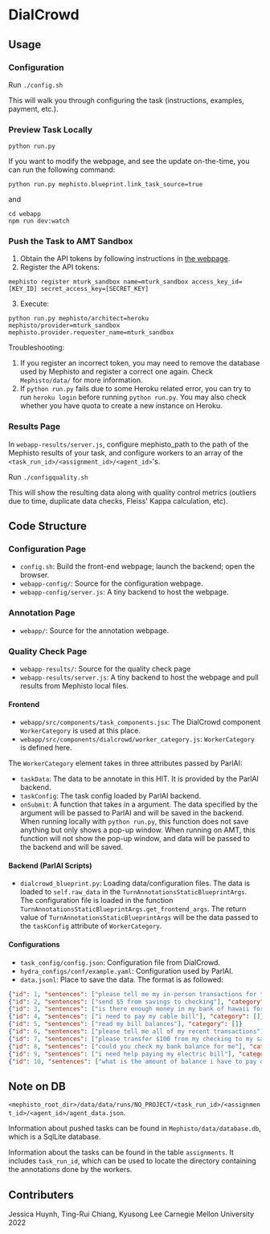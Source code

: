 # DialCrowd

## Usage

### Configuration

Run `./config.sh`

This will walk you through configuring the task (instructions, examples, payment, etc.).

### Preview Task Locally

```
python run.py
```

If you want to modify the webpage, and see the update on-the-time, you can run the following command:
```
python run.py mephisto.blueprint.link_task_source=true
```
and
```
cd webapp
npm run dev:watch
```

### Push the Task to AMT Sandbox

1. Obtain the API tokens by following instructions in [the webpage](https://requestersandbox.mturk.com/developer).
2. Register the API tokens:
```
mephisto register mturk_sandbox name=mturk_sandbox access_key_id=[KEY_ID] secret_access_key=[SECRET_KEY]
```
3. Execute:
```
python run.py mephisto/architect=heroku mephisto/provider=mturk_sandbox mephisto.provider.requester_name=mturk_sandbox
```

Troubleshooting:

1. If you register an incorrect token, you may need to remove the database used by Mephisto and register a correct one again. Check `Mephisto/data/` for more information.
2. If `python run.py` fails due to some Heroku related error, you can try to run `heroku login` before running `python run.py`. You may also check whether you have quota to create a new instance on Heroku.

### Results Page

In `webapp-results/server.js`, configure mephisto_path to the path of the Mephisto results of your task, and configure workers to an array of the `<task_run_id>/<assignment_id>/<agent_id>`'s.

Run `./configquality.sh`

This will show the resulting data along with quality control metrics (outliers due to time, duplicate data checks, Fleiss' Kappa calculation, etc).

## Code Structure

### Configuration Page

- `config.sh`: Build the front-end webpage; launch the backend; open the browser.
- `webapp-config/`: Source for the configuration webpage.
- `webapp-config/server.js`: A tiny backend to host the webpage.

### Annotation Page

- `webapp/`: Source for the annotation webpage.

### Quality Check Page

- `webapp-results/`: Source for the quality check page
- `webapp-results/server.js`: A tiny backend to host the webpage and pull results from Mephisto local files.

#### Frontend

- `webapp/src/components/task_components.jsx`: The DialCrowd component `WorkerCategory` is used at this place.
- `webapp/src/components/dialcrowd/worker_category.js`: `WorkerCategory` is defined here.

The `WorkerCategory` element takes in three attributes passed by ParlAI:

- `taskData`: The data to be annotate in this HIT. It is provided by the ParlAI backend.
- `taskConfig`: The task config loaded by ParlAI backend.
- `onSubmit`: A function that takes in a argument. The data specified by the argument will be passed to ParlAI and will be saved in the backend. When running locally with `python run.py`, this function does not save anything but only shows a pop-up window. When running on AMT, this function will not show the pop-up window, and data will be passed to the backend and will be saved.

#### Backend (ParlAI Scripts)

- `dialcrowd_blueprint.py`: Loading data/configuration files. The data is loaded to `self.raw_data` in the `TurnAnnotationsStaticBlueprintArgs`. The configuration file is loaded in the function `TurnAnnotationsStaticBlueprintArgs.get_frontend_args`. The return value of `TurnAnnotationsStaticBlueprintArgs` will be the data passed to the `taskConfig` attribute of `WorkerCategory`.


#### Configurations

- `task_config/config.json`: Configuration file from DialCrowd.
- `hydra_configs/conf/example.yaml`: Configuration used by ParlAI.
- `data.jsonl`: Place to save the data. The format is as followed:

```json
{"id": 1, "sentences": ["please tell me my in-person transactions for the last three days using my debit card"], "category": []}
{"id": 2, "sentences": ["send $5 from savings to checking"], "category": []}
{"id": 3, "sentences": ["is there enough money in my bank of hawaii for vacation"], "category": []}
{"id": 4, "sentences": ["i need to pay my cable bill"], "category": []}
{"id": 5, "sentences": ["read my bill balances"], "category": []}
{"id": 6, "sentences": ["please tell me all of my recent transactions"], "category": []}
{"id": 7, "sentences": ["please transfer $100 from my checking to my savings account"], "category": []}
{"id": 8, "sentences": ["could you check my bank balance for me"], "category": []}
{"id": 9, "sentences": ["i need help paying my electric bill"], "category": []}
{"id": 10, "sentences": ["what is the amount of balance i have to pay on my bill"], "category": []}
```


## Note on DB

`<mephisto_root_dir>/data/data/runs/NO_PROJECT/<task_run_id>/<assignment_id>/<agent_id>/agent_data.json`.

Information about pushed tasks can be found in `Mephisto/data/database.db`, which is a SqlLite database.

Information about the tasks can be found in the table `assignments`. It includes `task_run_id`, which can be used to locate the directory containing the annotations done by the workers.

## Contributers

Jessica Huynh, Ting-Rui Chiang, Kyusong Lee
Carnegie Mellon University 2022